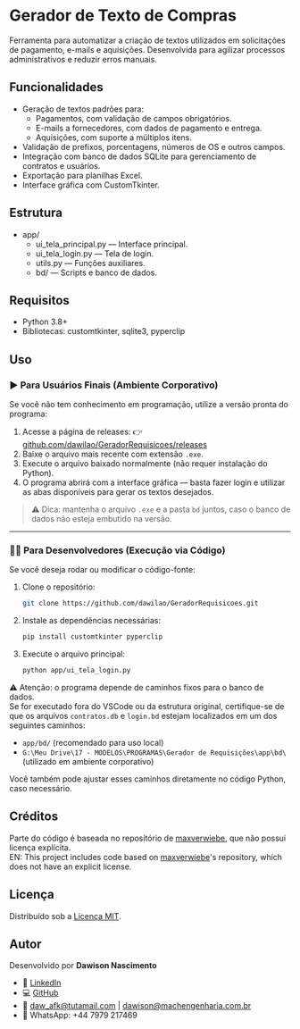 # Gerador de Texto de Compras

Ferramenta para automatizar a criação de textos utilizados em solicitações de pagamento, e-mails e aquisições. Desenvolvida para agilizar processos administrativos e reduzir erros manuais.

## Funcionalidades

- Geração de textos padrões para:
  - Pagamentos, com validação de campos obrigatórios.
  - E-mails a fornecedores, com dados de pagamento e entrega.
  - Aquisições, com suporte a múltiplos itens.
- Validação de prefixos, porcentagens, números de OS e outros campos.
- Integração com banco de dados SQLite para gerenciamento de contratos e usuários.
- Exportação para planilhas Excel.
- Interface gráfica com CustomTkinter.

## Estrutura

- app/
  - ui_tela_principal.py — Interface principal.
  - ui_tela_login.py — Tela de login.
  - utils.py — Funções auxiliares.
  - bd/ — Scripts e banco de dados.

## Requisitos

- Python 3.8+
- Bibliotecas: customtkinter, sqlite3, pyperclip

## Uso

### ▶️ Para Usuários Finais (Ambiente Corporativo)

Se você não tem conhecimento em programação, utilize a versão pronta do programa:

1. Acesse a página de releases:
   👉 [github.com/dawilao/GeradorRequisicoes/releases](https://github.com/dawilao/GeradorRequisicoes/releases)
2. Baixe o arquivo mais recente com extensão `.exe`.
3. Execute o arquivo baixado normalmente (não requer instalação do Python).
4. O programa abrirá com a interface gráfica — basta fazer login e utilizar as abas disponíveis para gerar os textos desejados.

> ⚠️ Dica: mantenha o arquivo `.exe` e a pasta `bd` juntos, caso o banco de dados não esteja embutido na versão.

---

### 🧑‍💻 Para Desenvolvedores (Execução via Código)

Se você deseja rodar ou modificar o código-fonte:

1. Clone o repositório:
    ```bash
   git clone https://github.com/dawilao/GeradorRequisicoes.git
2. Instale as dependências necessárias:
    ```bash
   pip install customtkinter pyperclip
3. Execute o arquivo principal:
    ```bash
    python app/ui_tela_login.py

⚠️ Atenção: o programa depende de caminhos fixos para o banco de dados.  
Se for executado fora do VSCode ou da estrutura original, certifique-se de que os arquivos `contratos.db` e `login.bd` estejam localizados em um dos seguintes caminhos:

- `app/bd/` (recomendado para uso local)
- `G:\Meu Drive\17 - MODELOS\PROGRAMAS\Gerador de Requisições\app\bd\` (utilizado em ambiente corporativo)

Você também pode ajustar esses caminhos diretamente no código Python, caso necessário.

## Créditos

Parte do código é baseada no repositório de [maxverwiebe](https://github.com/maxverwiebe), que não possui licença explícita.  
EN: This project includes code based on [maxverwiebe](https://github.com/maxverwiebe)'s repository, which does not have an explicit license.

## Licença

Distribuído sob a [Licença MIT](https://opensource.org/licenses/MIT).

## Autor

Desenvolvido por **Dawison Nascimento**  
- 💼 [LinkedIn](https://www.linkedin.com/in/dawison-nascimento)  
- 💻 [GitHub](https://github.com/dawilao)  
- 📧 daw_afk@tutamail.com | dawison@machengenharia.com.br  
- 📱 WhatsApp: +44 7979 217469

